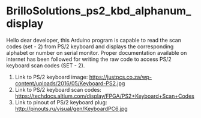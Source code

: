 # BrilloSolutions_ps2_kbd_alphanum_display
Hello dear developer, this Arduino program is capable to read the scan codes (set - 2) from PS/2 keyboard and displays the corresponding alphabet or number on serial monitor.
Proper documentation available on internet has been followed for writing the raw code to access PS/2 keyboard scan codes (SET - 2).

1. Link to PS/2 keyboard image: https://justpcs.co.za/wp-content/uploads/2016/05/Keyboard-PS2.jpg
2. Link to PS/2 keyboard scan codes: https://techdocs.altium.com/display/FPGA/PS2+Keyboard+Scan+Codes
3. Link to pinout of PS/2 keyboard plug: http://pinouts.ru/visual/gen/KeyboardPC6.jpg
